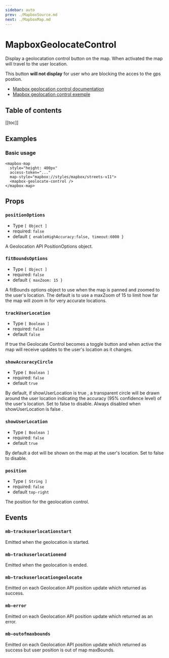 ```yaml
---
sidebar: auto
prev: ./MapboxSource.md
next: ./MapboxMap.md
---
```



# MapboxGeolocateControl

Display a geolocatation control button on the map. When activated the map will travel to the user location.

This button **will not display** for user who are blocking the acces to the gps postion.

- [Mapbox geolocation control documentation](https://docs.mapbox.com/mapbox-gl-js/api/#geolocatecontrol.event:geolocate)
- [Mapbox geolocation control exemple](https://docs.mapbox.com/mapbox-gl-js/example/locate-user/)


<h2>Table of contents</h2>

[[toc]]

## Examples

### Basic usage

<client-only>
<mapbox-map
  style="margin-top: 1em; height: 400px;"
  :access-token="MAPBOX_API_KEY"
  map-style="mapbox://styles/mapbox/streets-v11">
  <mapbox-geolocate-control-demo />
</mapbox-map>
</client-only>

```vue{5}
<mapbox-map
  style="height: 400px"
  access-token="..."
  map-style="mapbox://styles/mapbox/streets-v11">
  <mapbox-geolocate-control />
</mapbox-map>
```


## Props

### `positionOptions`
- Type `[ Object ]`
- required: `false`
- default `{ enableHighAccuracy:false, timeout:6000 }`

A Geolocation API PositionOptions object.

### `fitBoundsOptions`
- Type `[ Object ]`
- required: `false`
- default `{ maxZoom: 15 }`

A fitBounds options object to use when the map is panned and zoomed to the user's location. The default is to use a maxZoom of 15 to limit how far the map will zoom in for very accurate locations.

### `trackUserLocation`
- Type `[ Boolean ]`
- required: `false`
- default `false`

If true the Geolocate Control becomes a toggle button and when active the map will receive updates to the user's location as it changes.

### `showAccuracyCircle`
- Type `[ Boolean ]`
- required: `false`
- default `true`

By default, if showUserLocation is true , a transparent circle will be drawn around the user location indicating the accuracy (95% confidence level) of the user's location. Set to false to disable. Always disabled when showUserLocation is false .

### `showUserLocation`
- Type `[ Boolean ]`
- required: `false`
- default `true`

By default a dot will be shown on the map at the user's location. Set to false to disable.

### `position`
- Type `[ String ]`
- required: `false`
- default `top-right`

The position for the geolocation control.


## Events

### `mb-trackuserlocationstart`
Emitted when the geolocation is started.

### `mb-trackuserlocationend`
Emitted when the geolocation is ended.

### `mb-trackuserlocationgeolocate`
Emitted on each Geolocation API position update which returned as success.

### `mb-error`
Emitted on each Geolocation API position update which returned as an error.

### `mb-outofmaxbounds`
Emitted on each Geolocation API position update which returned as success but user position is out of map maxBounds.
